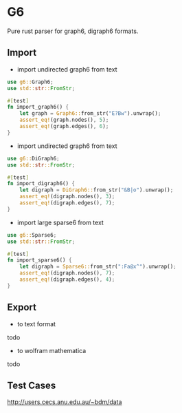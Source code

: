 # G6

Pure rust parser for graph6, digraph6 formats.

## Import

- import undirected graph6 from text

```rust
use g6::Graph6;
use std::str::FromStr;

#[test]
fn import_graph6() {
    let graph = Graph6::from_str("E?Bw").unwrap();
    assert_eq!(graph.nodes(), 5);
    assert_eq!(graph.edges(), 6);
}
```

- import undirected graph6 from text

```rust
use g6::DiGraph6;
use std::str::FromStr;

#[test]
fn import_digraph6() {
    let digraph = DiGraph6::from_str("&B|o").unwrap();
    assert_eq!(digraph.nodes(), 3);
    assert_eq!(digraph.edges(), 7);
}
```

- import large sparse6 from text

```rust
use g6::Sparse6;
use std::str::FromStr;

#[test]
fn import_sparse6() {
    let digraph = Sparse6::from_str(":Fa@x^").unwrap();
    assert_eq!(digraph.nodes(), 7);
    assert_eq!(digraph.edges(), 4);
}
```

## Export

- to text format

todo

- to wolfram mathematica

todo

## Test Cases

http://users.cecs.anu.edu.au/~bdm/data